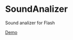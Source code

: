 SoundAnalizer
=============

Sound  analizer for Flash

[Demo](http://imagestun.com/hosting/swf_new/SoundAnalizer%20(3).swf)
